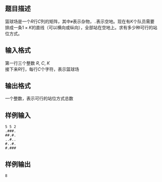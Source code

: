 ## 题目描述

篮球场是一个$R$行$C$列的矩阵，其中`#`表示杂物，`.`表示空地。现在有$K$个队员需要排成一条$1×K$的直线（可以横向或纵向），全部站在空地上。求有多少种可行的站位方式。

## 输入格式

第一行三个整数 $R$, $C$, $K$  
接下来$R$行，每行$C$个字符，表示篮球场

## 输出格式

一个整数，表示可行的站位方式总数

## 样例输入

```
5 5 2
.###.
##.#.
..#..
#..#.
#.###
```

## 样例输出

```
8
```
